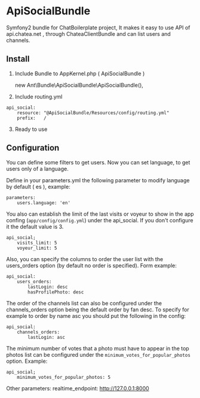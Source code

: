 ApiSocialBundle
==================

Symfony2 bundle for ChatBoilerplate project, It makes it easy to use API of api.chatea.net , through ChateaClientBundle and can list users and channels.

Install
-------

1) Include Bundle to AppKernel.php ( ApiSocialBundle )

    new Ant\Bundle\ApiSocialBundle\ApiSocialBundle(),
    
2) Include routing.yml

```
api_social:
    resource: "@ApiSocialBundle/Resources/config/routing.yml"
    prefix:   /
``` 
    
3) Ready to use

Configuration
-------------

You can define some filters to get users. Now you can set language, to get users only of a language.

Define in your parameters.yml the following parameter to modify language by default ( es ), example:

```
parameters:
    users.language: 'en'

```

You also can establish the limit of the last visits or voyeur to show in the app confing (```app/config/config.yml```) under the api_social. If you don't configure it the default value is 3.

```
api_social;
    visits_limit: 5
    voyeur_limit: 5
```

Also, you can specify the columns to order the user list with the users_orders option (by default no order is specified). Form example:

```
api_social:
    users_orders:
        lastLogin: desc
        hasProfilePhoto: desc
```

The order of the channels list can also be configured under the channels_orders option being the default order by fan desc. To specify for example to order by name asc you should put the following in the config:

```
api_social:
    channels_orders:
        lastLogin: asc
```

The minimum number of votes that a photo must have to appear in the top photos list can be configured under the ```minimum_votes_for_popular_photos``` option. Example:

```
api_social;
    minimum_votes_for_popular_photos: 5
```

Other parameters:
    realtime_endpoint: http://127.0.0.1:8000

